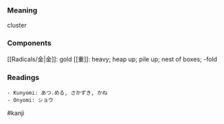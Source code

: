### Meaning

cluster

### Components

[[Radicals/金|金]]: gold [[重]]: heavy; heap up; pile up; nest of boxes; -fold

### Readings

```
- Kunyomi: あつ.める, さかずき, かね
- Onyomi: ショウ
```

#kanji